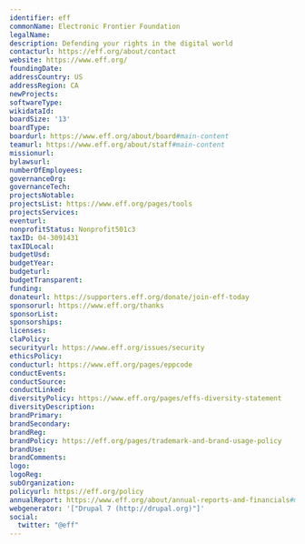 ```yaml
---
identifier: eff
commonName: Electronic Frontier Foundation
legalName:
description: Defending your rights in the digital world
contacturl: https://eff.org/about/contact
website: https://www.eff.org/
foundingDate:
addressCountry: US
addressRegion: CA
newProjects:
softwareType:
wikidataId:
boardSize: '13'
boardType:
boardurl: https://www.eff.org/about/board#main-content
teamurl: https://www.eff.org/about/staff#main-content
missionurl:
bylawsurl:
numberOfEmployees:
governanceOrg:
governanceTech:
projectsNotable:
projectsList: https://www.eff.org/pages/tools
projectsServices:
eventurl:
nonprofitStatus: Nonprofit501c3
taxID: 04-3091431
taxIDLocal:
budgetUsd:
budgetYear:
budgeturl:
budgetTransparent:
funding:
donateurl: https://supporters.eff.org/donate/join-eff-today
sponsorurl: https://www.eff.org/thanks
sponsorList:
sponsorships:
licenses:
claPolicy:
securityurl: https://www.eff.org/issues/security
ethicsPolicy:
conducturl: https://www.eff.org/pages/eppcode
conductEvents:
conductSource:
conductLinked:
diversityPolicy: https://www.eff.org/pages/effs-diversity-statement
diversityDescription:
brandPrimary:
brandSecondary:
brandReg:
brandPolicy: https://eff.org/pages/trademark-and-brand-usage-policy
brandUse:
brandComments:
logo:
logoReg:
subOrganization:
policyurl: https://eff.org/policy
annualReport: https://www.eff.org/about/annual-reports-and-financials#main-content
webgenerator: '["Drupal 7 (http://drupal.org)"]'
social:
  twitter: "@eff"
---
```


